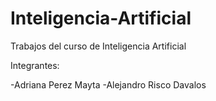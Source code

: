 # Inteligencia-Artificial
Trabajos del curso de Inteligencia Artificial

Integrantes:

-Adriana Perez Mayta
-Alejandro Risco Davalos

